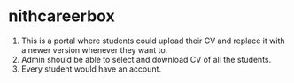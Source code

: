 # nithcareerbox
1. This is a portal where students could upload their CV and replace it with a newer version whenever they want to.
2. Admin should be able to select and download CV of all the students.
3. Every student would have an account.
